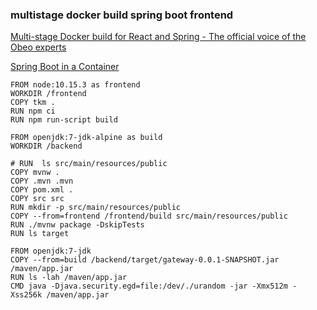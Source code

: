 ###  multistage docker build spring boot frontend 


[Multi-stage Docker build for React and Spring - The official voice of the Obeo experts](https://blog.obeo.fr/multi-stage-docker-build-for-react-and-spring "Multi-stage Docker build for React and Spring - The official voice of the Obeo experts")



[Spring Boot in a Container](https://spring.io/blog/2018/11/08/spring-boot-in-a-container "Spring Boot in a Container")


 

```
FROM node:10.15.3 as frontend
WORKDIR /frontend
COPY tkm .
RUN npm ci
RUN npm run-script build

FROM openjdk:7-jdk-alpine as build
WORKDIR /backend

# RUN  ls src/main/resources/public
COPY mvnw .
COPY .mvn .mvn
COPY pom.xml .
COPY src src
RUN mkdir -p src/main/resources/public
COPY --from=frontend /frontend/build src/main/resources/public
RUN ./mvnw package -DskipTests
RUN ls target

FROM openjdk:7-jdk
COPY --from=build /backend/target/gateway-0.0.1-SNAPSHOT.jar /maven/app.jar
RUN ls -lah /maven/app.jar
CMD java -Djava.security.egd=file:/dev/./urandom -jar -Xmx512m -Xss256k /maven/app.jar
```
